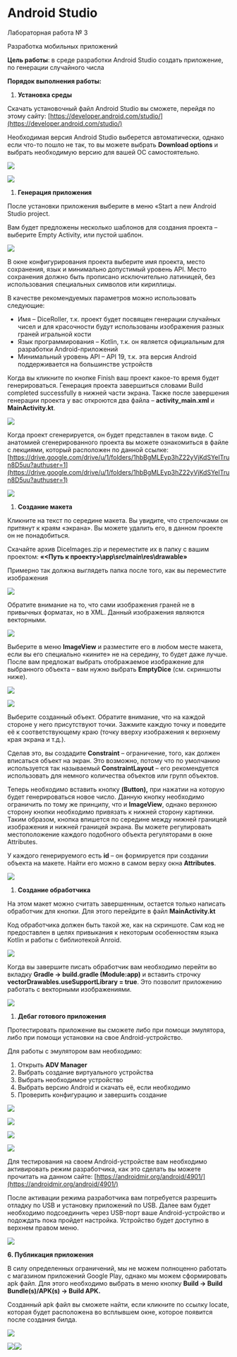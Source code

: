 # Android Studio

Лабораторная работа № 3

Разработка мобильных приложений

**Цель работы**: в среде разработки Android Studio создать приложение, по генерации случайного числа

**Порядок выполнения работы:**

1. **Установка среды**

Скачать установочный файл Android Studio вы сможете, перейдя по этому сайту: [https://developer.android.com/studio/](https://developer.android.com/studio/)

Необходимая версия Android Studio выберется автоматически, однако если что-то пошло не так, то вы можете выбрать **Download options** и выбрать необходимую версию для вашей ОС самостоятельно.

![](.gitbook/assets/0%20%282%29.png)

![](.gitbook/assets/1%20%282%29%20%281%29.png)

1. **Генерация приложения**

После установки приложения выберите в меню «Start a new Android Studio project.

Вам будет предложены несколько шаблонов для создания проекта – выберите Empty Activity, или пустой шаблон.

![](.gitbook/assets/2%20%281%29.png)

В окне конфигурирования проекта выберите имя проекта, место сохранения, язык и минимально допустимый уровень API. Место сохранения должно быть прописано исключительно латиницей, без использования специальных символов или кириллицы.

В качестве рекомендуемых параметров можно использовать следующие:

* Имя – DiceRoller, т.к. проект будет посвящен генерации случайных чисел и для красочности будут использованы изображения разных граней игральной кости
* Язык программирования – Kotlin, т.к. он является официальным для разработки Android-приложений
* Минимальный уровень API – API 19, т.к. эта версия Android поддерживается на большинстве устройств

Когда вы кликните по кнопке Finish ваш проект какое-то время будет генерироваться. Генерация проекта завершиться словами Build completed successfully в нижней части экрана. Также после завершения генерации проекта у вас откроются два файла – **activity\_main.xml** и **MainActivity.kt**.

![](.gitbook/assets/3%20%281%29%20%281%29%20%281%29.png)

Когда проект сгенерируется, он будет представлен в таком виде. С анатомией сгенерированного проекта вы можете ознакомиться в файле с лекциями, который расположен по данной ссылке: [https://drive.google.com/drive/u/1/folders/1hbBgMLEyp3hZ22yVjKdSYeITrun8D5uu?authuser=1](https://drive.google.com/drive/u/1/folders/1hbBgMLEyp3hZ22yVjKdSYeITrun8D5uu?authuser=1)

![](.gitbook/assets/4%20%281%29%20%281%29.png)

1. **Создание макета**

Кликните на текст по середине макета. Вы увидите, что стрелочками он притянут к краям «экрана». Вы можете удалить его, в данном проекте он не понадобиться.

Скачайте архив DiceImages.zip и переместите их в папку с вашим проектом: **«&lt;Путь к проекту&gt;\app\src\main\res\drawable»**

Примерно так должна выглядеть папка после того, как вы переместите изображения

![](.gitbook/assets/5.png)

Обратите внимание на то, что сами изображения граней не в привычных форматах, но в XML. Данный изображения являются векторными.

![](.gitbook/assets/6%20%281%29%20%281%29.png)

Выберите в меню **ImageView** и разместите его в любом месте макета, если вы его специально «кините» не на середину, то будет даже лучше. После вам предложат выбрать отображаемое изображение для выбранного объекта – вам нужно выбрать **EmptyDice** \(см. скриншоты ниже\).

![](.gitbook/assets/7%20%281%29.png)

![](.gitbook/assets/8%20%281%29.png)

Выберите созданный объект. Обратите внимание, что на каждой стороне у него присутствуют точки. Зажмите каждую точку и поведите её к соответствующему краю \(точку вверху изображения к верхнему края экрана и т.д.\).

Сделав это, вы создадите **Constraint** – ограничение, того, как должен вписаться объект на экран. Это возможно, потому что по умолчанию используется так называемый **ConstraintLayout** – его рекомендуется использовать для немного количества объектов или групп объектов.

Теперь необходимо вставить кнопку **\(Button\),** при нажатии на которую будет генерироваться новое число. Данную кнопку необходимо ограничить по тому же принципу, что и **ImageView**, однако верхнюю сторону кнопки необходимо привязать к нижней сторону картинки. Таким образом, кнопка впишется по середине между нижней границей изображения и нижней границей экрана. Вы можете регулировать местоположение каждого подобного объекта регуляторами в окне Attributes.

У каждого генерируемого есть **id** – он формируется при создании объекта на макете. Найти его можно в самом верху окна **Attributes**.

![](.gitbook/assets/9%20%281%29.png)

1. **Создание обработчика**

На этом макет можно считать завершенным, остается только написать обработчик для кнопки. Для этого перейдите в файл **MainActivity.kt**

Код обработчика должен быть такой же, как на скриншоте. Сам код не предоставлен в целях привыкания к некоторым особенностям языка Kotlin и работы с библиотекой Anroid.

![](.gitbook/assets/10%20%281%29%20%281%29.png)

Когда вы завершите писать обработчик вам необходимо перейти во вкладку **Gradle -&gt; build.gradle \(Module:app\)** и вставить строчку **vectorDrawables.useSupportLibrary = true**. Это позволит приложению работать с векторными изображениями.

![](.gitbook/assets/11%20%281%29.png)

1. **Дебаг готового приложения**

Протестировать приложение вы сможете либо при помощи эмулятора, либо при помощи установки на свое Android-устройство.

Для работы с эмулятором вам необходимо:

1. Открыть **ADV Manager**
2. Выбрать создание виртуального устройства
3. Выбрать необходимое устройство
4. Выбрать версию Android и скачать её, если необходимо
5. Проверить конфигурацию и завершить создание

![](.gitbook/assets/12%20%283%29%20%282%29.png)

![](.gitbook/assets/13%20%281%29.png)

![](.gitbook/assets/14%20%281%29.png)

![](.gitbook/assets/15%20%281%29.png)

Для тестирования на своем Android-устройстве вам необходимо активировать режим разработчика, как это сделать вы можете прочитать на данном сайте: [https://androidmir.org/android/4901/](https://androidmir.org/android/4901/)

После активации режима разработчика вам потребуется разрешить отладку по USB и установку приложений по USB. Далее вам будет необходимо подсоединить через USB-порт ваше Android-устройство и подождать пока пройдет настройка. Устройство будет доступно в верхнем правом меню.

![](.gitbook/assets/12%20%283%29.png)

**6. Публикация приложения**

В силу определенных ограничений, мы не можем полноценно работать с магазином приложений Google Play, однако мы можем сформировать apk файл. Для этого необходимо выбрать в меню кнопку **Build -&gt; Build Bundle\(s\)/APK\(s\) -&gt; Build APK.**

Созданный apk файл вы сможете найти, если кликните по ссылку locate, которая будет расположена во всплывшем окне, которое появится после создания билда.

![](.gitbook/assets/17.png)

![](.gitbook/assets/18%20%281%29%20%283%29.png)![](.gitbook/assets/18%20%281%29%20%283%29%20%281%29.png)

